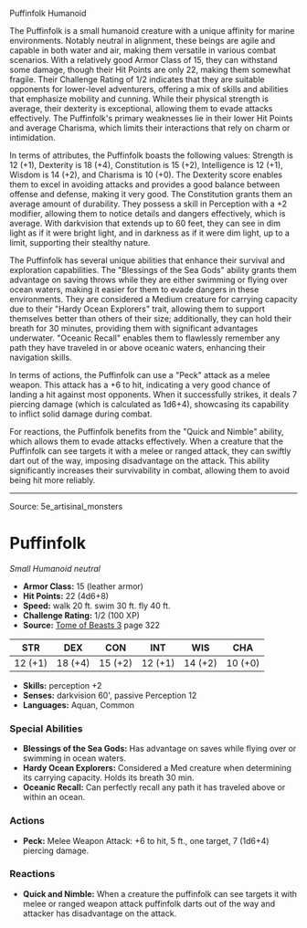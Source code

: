 <MonsterName/>Puffinfolk</MonsterName>
<CreatureType/>Humanoid</CreatureType>

<summary>The Puffinfolk is a small humanoid creature with a unique affinity for marine environments. Notably neutral in alignment, these beings are agile and capable in both water and air, making them versatile in various combat scenarios. With a relatively good Armor Class of 15, they can withstand some damage, though their Hit Points are only 22, making them somewhat fragile. Their Challenge Rating of 1/2 indicates that they are suitable opponents for lower-level adventurers, offering a mix of skills and abilities that emphasize mobility and cunning. While their physical strength is average, their dexterity is exceptional, allowing them to evade attacks effectively. The Puffinfolk's primary weaknesses lie in their lower Hit Points and average Charisma, which limits their interactions that rely on charm or intimidation.</summary>

<detail>

In terms of attributes, the Puffinfolk boasts the following values: Strength is 12 (+1), Dexterity is 18 (+4), Constitution is 15 (+2), Intelligence is 12 (+1), Wisdom is 14 (+2), and Charisma is 10 (+0). The Dexterity score enables them to excel in avoiding attacks and provides a good balance between offense and defense, making it very good. The Constitution grants them an average amount of durability. They possess a skill in Perception with a +2 modifier, allowing them to notice details and dangers effectively, which is average. With darkvision that extends up to 60 feet, they can see in dim light as if it were bright light, and in darkness as if it were dim light, up to a limit, supporting their stealthy nature.

The Puffinfolk has several unique abilities that enhance their survival and exploration capabilities. The "Blessings of the Sea Gods" ability grants them advantage on saving throws while they are either swimming or flying over ocean waters, making it easier for them to evade dangers in these environments. They are considered a Medium creature for carrying capacity due to their "Hardy Ocean Explorers" trait, allowing them to support themselves better than others of their size; additionally, they can hold their breath for 30 minutes, providing them with significant advantages underwater. "Oceanic Recall" enables them to flawlessly remember any path they have traveled in or above oceanic waters, enhancing their navigation skills.

In terms of actions, the Puffinfolk can use a "Peck" attack as a melee weapon. This attack has a +6 to hit, indicating a very good chance of landing a hit against most opponents. When it successfully strikes, it deals 7 piercing damage (which is calculated as 1d6+4), showcasing its capability to inflict solid damage during combat. 

For reactions, the Puffinfolk benefits from the "Quick and Nimble" ability, which allows them to evade attacks effectively. When a creature that the Puffinfolk can see targets it with a melee or ranged attack, they can swiftly dart out of the way, imposing disadvantage on the attack. This ability significantly increases their survivability in combat, allowing them to avoid being hit more reliably.</detail>



---

Source: 5e_artisinal_monsters

# Puffinfolk

*Small* *Humanoid* *neutral*

- **Armor Class:** 15 (leather armor)
- **Hit Points:** 22 (4d6+8)
- **Speed:** walk 20 ft. swim 30 ft. fly 40 ft.
- **Challenge Rating:** 1/2 (100 XP)
- **Source:** [Tome of Beasts 3](https://koboldpress.com/kpstore/product/tome-of-beasts-3-for-5th-edition/) page 322

| STR | DEX | CON | INT | WIS | CHA |
| --- | --- | --- | --- | --- | --- |
| 12 (+1) | 18 (+4) | 15 (+2) | 12 (+1) | 14 (+2) | 10 (+0) |

- **Skills:** perception +2
- **Senses:** darkvision 60', passive Perception 12
- **Languages:** Aquan, Common

### Special Abilities

- **Blessings of the Sea Gods:** Has advantage on saves while flying over or swimming in ocean waters.
- **Hardy Ocean Explorers:** Considered a Med creature when determining its carrying capacity. Holds its breath 30 min.
- **Oceanic Recall:** Can perfectly recall any path it has traveled above or within an ocean.

### Actions

- **Peck:** Melee Weapon Attack: +6 to hit, 5 ft., one target, 7 (1d6+4) piercing damage.

### Reactions

- **Quick and Nimble:** When a creature the puffinfolk can see targets it with melee or ranged weapon attack puffinfolk darts out of the way and attacker has disadvantage on the attack.




